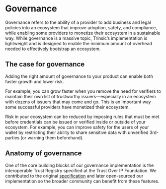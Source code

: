 # Governance
Governance refers to the ability of a provider to add business and legal policies into an ecosystem that improve adoption, safety, and compliance, while enabling some providers to monetize their ecosystem in a sustainable way. While governance is a massive topic, Trinsic’s implementation is lightweight and is designed to enable the minimum amount of overhead needed to effectively bootstrap an ecosystem.

## The case for governance

Adding the right amount of governance to your product can enable both faster growth and lower risk. 

For example, you can grow faster when you remove the need for verifiers to maintain their own list of trustworthy issuers—especially in an ecosystem with dozens of issuers that may come and go. This is an important way some successful providers have monetized their ecosystem. 

Risk in your ecosystem can be reduced by imposing rules that must be met before credentials can be issued or verified inside or outside of your ecosystem. For example, you can improve safety for the users of your wallet by restricting their ability to share sensitive data with unverified 3rd-parties (or warning them beforehand).

## Anatomy of governance

One of the core building blocks of our governance implementation is the interoperable Trust Registry specified at the Trust Over IP Foundation. We contributed to the original [specification](https://github.com/trustoverip/tswg-trust-registry-tf) and later open-sourced our implementation so the broader community can benefit from these features.
